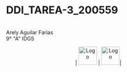 # DDI_TAREA-3_200559
<br>
Arely Aguilar Farias
<br>
9° "A" IDGS

<p align="center">
|    <img src=https://github.com/Arely2409/DDI_TAREA-3_200559/assets/84819096/c26ca02c-a399-40b7-b73f-92512e3d8740 alt="Logo" width="50" height="50">                                
     |                                        <img src=https://github.com/Arely2409/DDI_TAREA-3_200559/assets/84819096/706318fe-9554-48b2-bdc6-577b6c1694a4 alt="Logo" width="50" height="50">|
</p>


